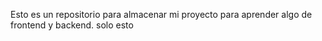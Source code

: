 Esto es un repositorio para almacenar mi proyecto para aprender algo de frontend y backend.
solo esto